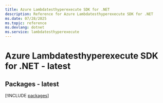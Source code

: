 ```yaml
---
title: Azure Lambdatesthyperexecute SDK for .NET
description: Reference for Azure Lambdatesthyperexecute SDK for .NET
ms.date: 07/28/2025
ms.topic: reference
ms.devlang: dotnet
ms.service: lambdatesthyperexecute
---
```

# Azure Lambdatesthyperexecute SDK for .NET - latest
## Packages - latest
[!INCLUDE [packages](lambdatesthyperexecute-index.md)]